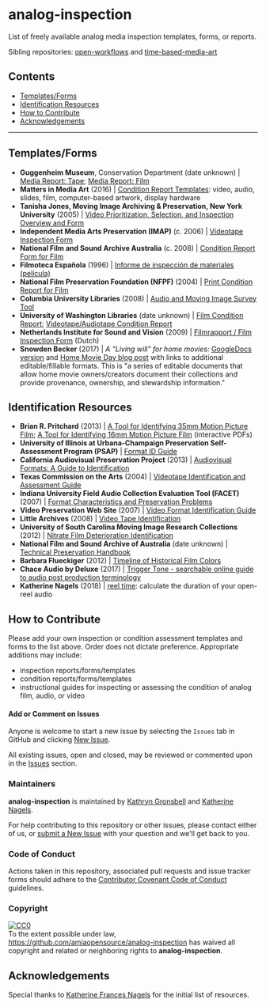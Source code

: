 # analog-inspection

List of freely available analog media inspection templates, forms, or reports.

Sibling repositories: [open-workflows](https://github.com/amiaopensource/open-workflows) and [time-based-media-art](https://github.com/amiaopensource/time-based-media-art)

## Contents

* [Templates/Forms](#templatesforms)
* [Identification Resources](#identification-resources)
* [How to Contribute](#how-to-contribute)
* [Acknowledgements](#acknowledgements)

---

## Templates/Forms

- **Guggenheim Museum**, Conservation Department (date unknown) | [Media Report: Tape](https://media.guggenheim.org/content/New_York/collections/Conservation/MediaReport-Tape.pdf); [Media Report: Film](https://www.guggenheim.org/wp-content/uploads/2015/11/guggenheim-conservation-iteration-report-film-2012.pdf)
- **Matters in Media Art** (2016) | [Condition Report Templates](http://mattersinmediaart.org/assessing-time-based-media-art.html#post-templates): video, audio, slides, film, computer-based artwork, display hardware
- **Tanisha Jones, Moving Image Archiving & Preservation, New York University** (2005) | [Video Prioritization, Selection, and Inspection Overview and Form](https://www.nyu.edu/tisch/preservation/program/student_work/2005spring/05s_3403_jones_a3.doc)
- **Independent Media Arts Preservation (IMAP)** (c. 2006) | [Videotape Inspection Form](https://www.eai.org/resourceguide/preservation/singlechannel/pdf/videotape_inspection_form.pdf)
- **National Film and Sound Archive Australia** (c. 2008) | [Condition Report Form for Film](https://www.nfsa.gov.au/preservation/guide/handbook/condition-reporting)
- **Filmoteca Española** (1996) | [Informe de inspección de materiales (película)](http://www.mcu.es/cine/MC/FE/Documentacion/InspeccionTecnicaHTM/16-InspeccionTecnica-Apendices1.htm)
- **National Film Preservation Foundation (NFPF)** (2004) | [Print Condition Report for Film](https://www.filmpreservation.org/userfiles/image/PDFs/pcr_blank.pdf)
- **Columbia University Libraries** (2008) | [Audio and Moving Image Survey Tool](https://library.columbia.edu/services/preservation/audiosurvey.html)
- **University of Washington Libraries** (date unknown) | [Film Condition Report](https://www.lib.washington.edu/specialcollections/collections/film-condition-report/at_download/file); [Videotape/Audiotape Condition Report](https://www.lib.washington.edu/specialcollections/collections/videotape-audiotape-condition-preservation/at_download/file)
- **Netherlands Institute for Sound and Vision** (2009) | [Filmrapport / Film Inspection Form](https://files.beeldengeluid.nl/pdf/filmrapport-nisv-scheveningen.doc) (Dutch)
- **Snowden Becker** (2017) | *A "Living will" for home movies:* [GoogleDocs version](https://docs.google.com/document/d/1wrtQ9Q_s61D2ybc89mZCvGlt9ihqjfFeKhWlAXfZmVU/edit?usp=sharing) and [Home Movie Day blog post](https://snowdenbecker.com/2017/09/25/home-movie-day-2017/) with links to additional editable/fillable formats. This is "a series of editable documents that allow home movie owners/creators document their collections and provide provenance, ownership, and stewardship information."

## Identification Resources

- **Brian R. Pritchard** (2013) | [A Tool for Identifying 35mm Motion Picture Film](http://www.brianpritchard.com/35mm%20Film%20Identification%20Version%203.2.pdf); [A Tool for Identifying 16mm Motion Picture Film](http://www.brianpritchard.com/16mm%20Identification%20Version%201.02.pdf) (interactive PDFs)
- **University of Illinois at Urbana-Champaign Preservation Self-Assessment Program (PSAP)** | [Format ID Guide](https://psap.library.illinois.edu/format-id-guide)
- **California Audiovisual Preservation Project** (2013) | [Audiovisual Formats: A Guide to Identification](https://calpreservation.org/wp-content/uploads/2013/10/2013-Audiovisual-Formats_draft_webversion-2013oct15.pdf)
- **Texas Commission on the Arts** (2004) | [Videotape Identification and Assessment Guide](http://www.arts.texas.gov/wp-content/uploads/2012/04/video.pdf)
- **Indiana University Field Audio Collection Evaluation Tool (FACET)** (2007) | [Format Characteristics and Preservation Problems](https://www.dlib.indiana.edu/projects/sounddirections/facet/facet_formats.pdf)
- **Video Preservation Web Site** (2007) | [Video Format Identification Guide](https://videopreservation.conservation-us.org/vid_id/index.html)
- **Little Archives** (2008) | [Video Tape Identification](http://www.little-archives.net/guide/content/formats.html)
- **University of South Carolina Moving Image Research Collections** (2012) | [Nitrate Film Deterioration Identification](https://vimeo.com/36563176)
- **National Film and Sound Archive of Australia** (date unknown) | [Technical Preservation Handbook](https://www.nfsa.gov.au/preservation/guide/handbook)
- **Barbara Flueckiger** (2012) | [Timeline of Historical Film Colors](https://zauberklang.ch/filmcolors/#/)
- **Chace Audio by Deluxe** (2017) | [Trigger Tone - searchable online guide to audio post production terminology](http://www.triggertone.com/)
- **Katherine Nagels** (2018) | [reel time](https://kfrn.github.io/reel-time/): calculate the duration of your open-reel audio

## How to Contribute

Please add your own inspection or condition assessment templates and forms to the list above. Order does not dictate preference. Appropriate additions may include:

- inspection reports/forms/templates
- condition reports/forms/templates
- instructional guides for inspecting or assessing the condition of analog film, audio, or video

#### Add or Comment on Issues

Anyone is welcome to start a new issue by selecting the `Issues` tab in GitHub and clicking [New Issue](https://github.com/amiaopensource/analog-inspection/issues/new).

All existing issues, open and closed, may be reviewed or commented upon in the [Issues](https://github.com/amiaopensource/analog-inspection/issues) section.

### Maintainers 

**analog-inspection** is maintained by [Kathryn Gronsbell](https://github.com/kgrons) and [Katherine Nagels](https://github.com/kfrn).

For help contributing to this repository or other issues, please contact either of us, or [submit a New Issue](https://github.com/amiaopensource/analog-inspection/issues/new) with your question and we'll get back to you.

### Code of Conduct

Actions taken in this repository, associated pull requests and issue tracker forms should adhere to the [Contributor Covenant Code of Conduct](https://www.contributor-covenant.org/version/1/4/code-of-conduct) guidelines.

### Copyright

<p xmlns:dct="http://purl.org/dc/terms/" xmlns:vcard="https://www.w3.org/2001/vcard-rdf/3.0#">
   <a rel="license"
      href="http://creativecommons.org/publicdomain/zero/1.0/">
   <img src="https://licensebuttons.net/p/zero/1.0/88x31.png" style="border-style: none;" alt="CC0" />
   </a>
   <br />
   To the extent possible under law,
   <a rel="dct:publisher"
      href="https://github.com/amiaopensource/anaanalog-inspection">https://github.com/amiaopensource/analog-inspection</a>
   has waived all copyright and related or neighboring rights to
   <span property="dct:title"><b>analog-inspection</b></span>.
</p>

## Acknowledgements

Special thanks to [Katherine Frances Nagels](https://github.com/kfrn) for the initial list of resources.
